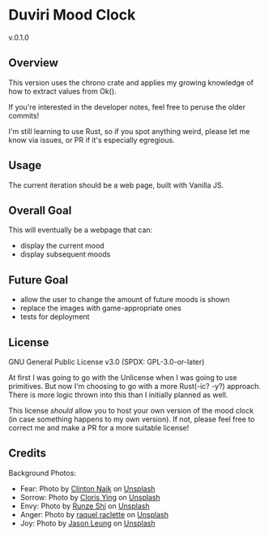 # Duviri Mood Clock
v.0.1.0

## Overview

This version uses the chrono crate and applies my growing knowledge of how to extract values from Ok().

If you're interested in the developer notes, feel free to peruse the older commits!

I'm still learning to use Rust, so if you spot anything weird, please let me know via issues, or PR if it's especially egregious.

## Usage

The current iteration should be a web page, built with Vanilla JS.

## Overall Goal

This will eventually be a webpage that can:
- display the current mood
- display subsequent moods

## Future Goal

- allow the user to change the amount of future moods is shown
- replace the images with game-appropriate ones
- tests for deployment

## License

GNU General Public License v3.0 (SPDX: GPL-3.0-or-later)

At first I was going to go with the Unlicense when I was going to use primitives. But now I'm choosing to go with a more Rust(-ic? -y?) approach. There is more logic thrown into this than I initially planned as well.

This license *should* allow you to host your own version of the mood clock (in case something happens to my own version). If not, please feel free to correct me and make a PR for a more suitable license!

## Credits

Background Photos:
- Fear: Photo by <a href="https://unsplash.com/@clintnaik?utm_content=creditCopyText&utm_medium=referral&utm_source=unsplash">Clinton Naik</a> on <a href="https://unsplash.com/photos/lightnings-during-nighttime-NcTQ602gKLI?utm_content=creditCopyText&utm_medium=referral&utm_source=unsplash">Unsplash</a>
- Sorrow: Photo by <a href="https://unsplash.com/@clorisyy?utm_content=creditCopyText&utm_medium=referral&utm_source=unsplash">Cloris Ying</a> on <a href="https://unsplash.com/photos/snow-covered-trees-during-daytime-J1LYc-oMA4k?utm_content=creditCopyText&utm_medium=referral&utm_source=unsplash">Unsplash</a>
- Envy: Photo by <a href="https://unsplash.com/@wizard_s?utm_content=creditCopyText&utm_medium=referral&utm_source=unsplash">Runze Shi</a> on <a href="https://unsplash.com/photos/green-leafed-plant-1kIyfRdLMxI?utm_content=creditCopyText&utm_medium=referral&utm_source=unsplash">Unsplash</a>
- Anger: Photo by <a href="https://unsplash.com/@raquelraclette?utm_content=creditCopyText&utm_medium=referral&utm_source=unsplash">raquel raclette</a> on <a href="https://unsplash.com/photos/red-flame-MYjFOiVWWT8?utm_content=creditCopyText&utm_medium=referral&utm_source=unsplash">Unsplash</a>
- Joy: Photo by <a href="https://unsplash.com/@ninjason?utm_content=creditCopyText&utm_medium=referral&utm_source=unsplash">Jason Leung</a> on <a href="https://unsplash.com/photos/selective-focus-photography-of-multicolored-confetti-lot-Xaanw0s0pMk?utm_content=creditCopyText&utm_medium=referral&utm_source=unsplash">Unsplash</a>
  